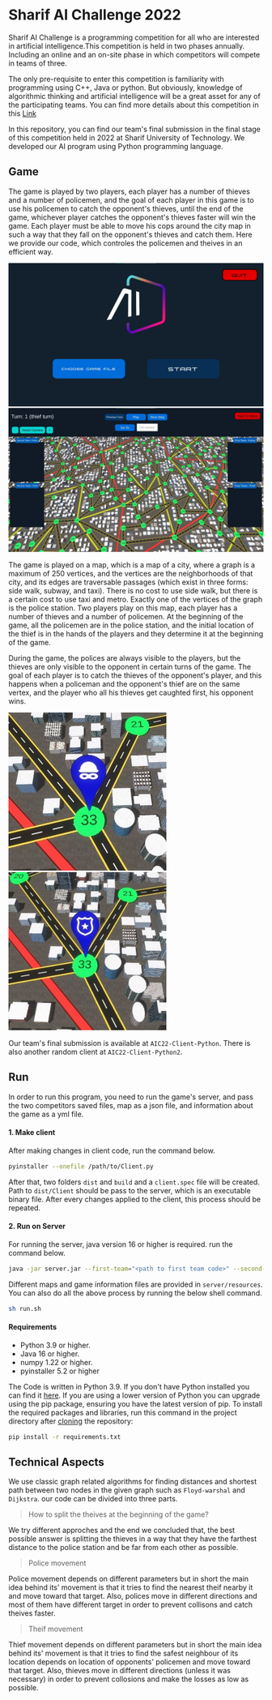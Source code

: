 # Sharif AI Challenge 2022

Sharif AI Challenge is a programming competition for all who are interested in artificial intelligence.This competition is held in two phases annually. Including an online and an on-site phase in which competitors will compete in teams of three.

The only pre-requisite to enter this competition is familiarity with programming using C++, Java or python. But obviously, knowledge of algorithmic thinking and artificial intelligence will be a great asset for any of the participating teams. You can find more details about this competition in this [Link](https://aichallenge.ir/)

In this repository, you can find our team's final submission in the final stage of this competition held in 2022 at Sharif University of Technology. We developed our AI program using Python programming language.

## Game
The game is played by two players, each player has a number of thieves and a number of policemen, and the goal of each player in this game is to use his policemen to catch the opponent's thieves, until the end of the game, whichever player catches the opponent's thieves faster will win the game. Each player must be able to move his cops around the city map in such a way that they fall on the opponent's thieves and catch them. Here we provide our code, which controles the policemen and theives in an efficient way.

![](images/import.png)
![](images/map.jpg)

The game is played on a map, which is a map of a city, where a graph is a maximum of 250 vertices, and the vertices are the neighborhoods of that city, and its edges are traversable passages (which exist in three forms: side walk, subway, and taxi). There is no cost to use side walk, but there is a certain cost to use taxi and metro. Exactly one of the vertices of the graph is the police station. Two players play on this map, each player has a number of thieves and a number of policemen. At the beginning of the game, all the policemen are in the police station, and the initial location of the thief is in the hands of the players and they determine it at the beginning of the game.

During the game, the polices are always visible to the players, but the thieves are only visible to the opponent in certain turns of the game. The goal of each player is to catch the thieves of the opponent's player, and this happens when a policeman and the opponent's thief are on the same vertex, and the player who all his thieves get caughted first, his opponent wins.

<img src="images/robber.jpg" width="312px" height="312px">
<img src="images/police.jpg" width="312px" height="312px">

Our team's final submission is available at `AIC22-Client-Python`. There is also another random client at `AIC22-Client-Python2`.

## Run
In order to run this program, you need to run the game's server, and pass the two competitors saved files, map as a json file, and information about the game as a yml file.

#### 1. Make client
After making changes in client code, run the command below.
```bash
pyinstaller --onefile /path/to/Client.py
```
After that, two folders `dist` and `build` and a `client.spec` file will be created. Path to `dist/Client` should be pass to the server, which is an executable binary file.
After every changes applied to the client, this process should be repeated.

#### 2. Run on Server
For running the server, java version 16 or higher is required. run the command below.

```bash
java -jar server.jar --first-team="<path to first team code>" --second-team="<path to second team code>" "<path to map.yml file>" "<path to map.json file>"

```
Different maps and game information files are provided in `server/resources`.
You can also do all the above process by running the below shell command.
```bash
sh run.sh
```

#### Requirements
- Python 3.9 or higher.
- Java 16 or higher.
- numpy 1.22 or higher.
- pyinstaller 5.2 or higher

The Code is written in Python 3.9. If you don't have Python installed you can find it [here](https://www.python.org/downloads/). If you are using a lower version of Python you can upgrade using the pip package, ensuring you have the latest version of pip. To install the required packages and libraries, run this command in the project directory after [cloning](https://www.howtogeek.com/451360/how-to-clone-a-github-repository/) the repository:
```bash
pip install -r requirements.txt
```

## Technical Aspects
We use classic graph related algorithms for finding distances and shortest path between two nodes in the given graph such as `Floyd-warshal` and `Dijkstra`. our code can be divided into three parts.

> How to split the theives at the beginning of the game?

We try different approches and the end we concluded that, the best possible answer is splitting the thieves in a way that they have the farthest distance to the police station and be far from each other as possible.

> Police movement

Police movement depends on different parameters but in short the main idea behind its' movement is that it tries to find the nearest theif nearby it and move toward that target. Also, polices move in different directions and most of them have different target in order to prevent collisons and catch theives faster.

> Theif movement

Thief movement depends on different parameters but in short the main idea behind its' movement is that it tries to find the safest neighbour of its location depends on location of opponents' policemen and move toward that target. Also, thieves move in different directions (unless it was necessary) in order to prevent collosions and make the losses as low as possible.




